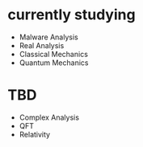 # currently studying
- Malware Analysis
- Real Analysis
- Classical Mechanics
- Quantum Mechanics

# TBD
- Complex Analysis
- QFT
- Relativity